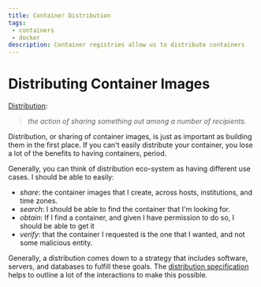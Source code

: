 ```yaml
---
title: Container Distribution
tags: 
 - containers
 - docker
description: Container registries allow us to distribute containers
---
```


# Distributing Container Images

[Distribution](https://www.merriam-webster.com/dictionary/distribution):

> _the action of sharing something out among a number of recipients._

Distribution, or sharing of container images, is just as important as building them in the first place. 
If you can't easily distribute your container, you lose a lot of the benefits to having containers, period.

Generally, you can think of distribution eco-system as having different use cases. 
I should be able to easily:

 - *share*: the container images that I create, across hosts, institutions, and time zones.
 - *search*: I should be able to find the container that I'm looking for.
 - *obtain*: If I find a container, and given I have permission to do so, I should be able to get it
 - *verify*: that the container I requested is the one that I wanted, and not some malicious entity.
 
Generally, a distribution comes down to a strategy that includes software, servers, and databases to fulfill these goals.
The [distribution specification](https://github.com/opencontainers/distribution-spec/blob/master/spec.md) helps to outline a lot of the interactions to make this possible.


